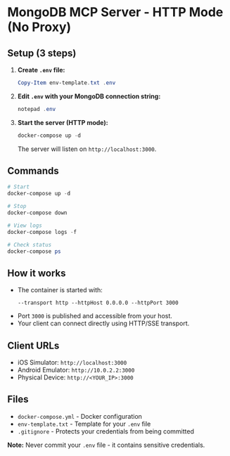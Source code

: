 # MongoDB MCP Server - HTTP Mode (No Proxy)

## Setup (3 steps)

1. **Create `.env` file:**
   ```powershell
   Copy-Item env-template.txt .env
   ```

2. **Edit `.env` with your MongoDB connection string:**
   ```powershell
   notepad .env
   ```

3. **Start the server (HTTP mode):**
   ```powershell
   docker-compose up -d
   ```
   The server will listen on `http://localhost:3000`.

## Commands

```powershell
# Start
docker-compose up -d

# Stop
docker-compose down

# View logs
docker-compose logs -f

# Check status
docker-compose ps
```

## How it works

- The container is started with:
  ```
  --transport http --httpHost 0.0.0.0 --httpPort 3000
  ```
- Port `3000` is published and accessible from your host.
- Your client can connect directly using HTTP/SSE transport.

## Client URLs

- iOS Simulator: `http://localhost:3000`
- Android Emulator: `http://10.0.2.2:3000`
- Physical Device: `http://<YOUR_IP>:3000`

## Files

- `docker-compose.yml` - Docker configuration
- `env-template.txt` - Template for your `.env` file
- `.gitignore` - Protects your credentials from being committed

**Note:** Never commit your `.env` file - it contains sensitive credentials.

